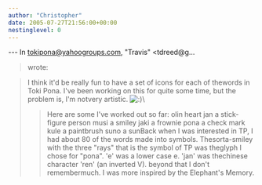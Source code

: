 ```yaml
---
author: "Christopher"
date: 2005-07-27T21:56:00+00:00
nestinglevel: 0
---
```

\---
 In [tokipona@yahoogroups.com](mailto://tokipona@yahoogroups.com), "Travis" <tdreed@g...
> wrote:

> I think it'd be really fun to have a set of icons for each of thewords in Toki Pona. I've been
> working on this for quite some time, but the problem is, I'm notvery artistic. ![:)](images/smilies/icon_e_smile.gif "Smile")\
>> Here are some I've worked out so far:
> olin heart
> jan a stick-figure person
> musi a smiley
> jaki a frownie
> pona a check mark
> kule a paintbrush
> suno a sunBack when I was interested in TP, I had about 80 of the words made into symbols. Thesorta-smiley with the three "rays" that is the symbol of TP was theglyph I chose for "pona". 'e' was a lower case e. 'jan' was thechinese character 'ren' (an inverted V). beyond that I don't remembermuch. I was more inspired by the Elephant's Memory.
